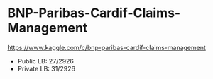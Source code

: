 # BNP-Paribas-Cardif-Claims-Management
https://www.kaggle.com/c/bnp-paribas-cardif-claims-management
  - Public LB: 27/2926
  - Private LB: 31/2926
